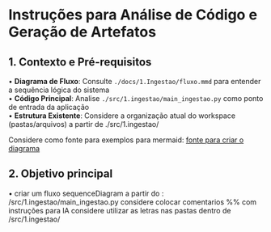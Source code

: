 # Instruções para Análise de Código e Geração de Artefatos

## 1. Contexto e Pré-requisitos
• **Diagrama de Fluxo**: Consulte `./docs/1.Ingestao/fluxo.mmd` para entender a sequência lógica do sistema  
• **Código Principal**: Analise `./src/1.ingestao/main_ingestao.py` como ponto de entrada da aplicação  
• **Estrutura Existente**: Considere a organização atual do workspace (pastas/arquivos) a partir de ./src/1.ingestao/  

Considere como fonte para exemplos para mermaid:
[fonte para criar o diagrama](https://mermaid.js.org/syntax/examples.html)

## 2. Objetivo principal
• criar um fluxo sequenceDiagram a partir do : /src/1.ingestao/main_ingestao.py
considere colocar comentarios %% com instruções para IA
considere utilizar as letras nas pastas dentro de /src/1.ingestao/